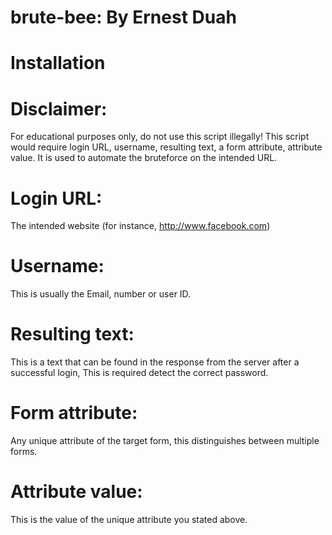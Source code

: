 # brute-bee: By Ernest Duah
# Installation
# Disclaimer: 
For educational purposes only, do not use this script illegally!
This script would require login URL, username, resulting text, a form attribute, attribute value.
It is used to automate the bruteforce on the intended URL.

# Login URL: 
The intended website (for instance, http://www.facebook.com)
# Username: 
This is usually the Email, number or user ID.
# Resulting text: 
This is a text that can be found in the response from the server after a successful login,
This is required detect the correct password.
# Form attribute: 
Any unique attribute of the target form, this distinguishes between multiple forms.
# Attribute value: 
This is the value of the unique attribute you stated above.
